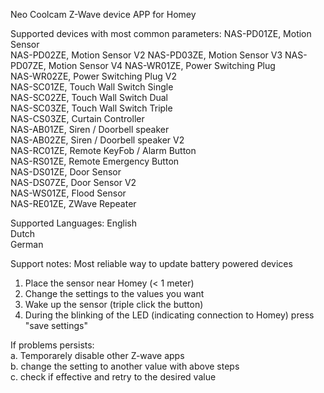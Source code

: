 Neo Coolcam Z-Wave device APP for Homey
       
Supported devices with most common parameters:
NAS-PD01ZE, Motion Sensor  
NAS-PD02ZE, Motion Sensor V2 
NAS-PD03ZE, Motion Sensor V3 
NAS-PD07ZE, Motion Sensor V4 
NAS-WR01ZE, Power Switching Plug  
NAS-WR02ZE, Power Switching Plug V2  
NAS-SC01ZE, Touch Wall Switch Single  
NAS-SC02ZE, Touch Wall Switch Dual  
NAS-SC03ZE, Touch Wall Switch Triple  
NAS-CS03ZE, Curtain Controller     
NAS-AB01ZE, Siren / Doorbell speaker   
NAS-AB02ZE, Siren / Doorbell speaker V2   
NAS-RC01ZE, Remote KeyFob / Alarm Button   
NAS-RS01ZE, Remote Emergency Button   
NAS-DS01ZE, Door Sensor  
NAS-DS07ZE, Door Sensor V2    
NAS-WS01ZE, Flood Sensor   
NAS-RE01ZE, ZWave Repeater
    
   
Supported Languages:
English    
Dutch    
German   
   
Support notes:
Most reliable way to update battery powered devices   
1. Place the sensor near Homey (< 1 meter)   
2. Change the settings to the values you want   
3. Wake up the sensor (triple click the button)   
4. During the blinking of the LED (indicating connection to Homey) press "save settings"   
    
If problems persists:    
a. Temporarely disable other Z-wave apps   
b. change the setting to another value with above steps   
c. check if effective and retry to the desired value    
